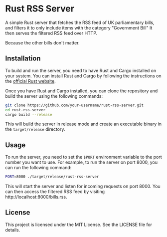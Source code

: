 # Rust RSS Server

A simple Rust server that fetches the RSS feed of UK parliamentary bills, and filters it to only include items with the category "Government Bill" It then serves the filtered RSS feed over HTTP.

Because the other bills don't matter.

## Installation

To build and run the server, you need to have Rust and Cargo installed on your system. You can install Rust and Cargo by following the instructions on the [official Rust website](https://www.rust-lang.org/tools/install).

Once you have Rust and Cargo installed, you can clone the repository and build the server using the following commands:

```bash
git clone https://github.com/your-username/rust-rss-server.git
cd rust-rss-server
cargo build --release
```

This will build the server in release mode and create an executable binary in the `target/release` directory.

## Usage

To run the server, you need to set the `$PORT` environment variable to the port number you want to use. For example, to run the server on port 8000, you can run the following command:

```bash
PORT=8000 ./target/release/rust-rss-server
```

This will start the server and listen for incoming requests on port 8000. You can then access the filtered RSS feed by visiting http://localhost:8000/bills.rss.

## License

This project is licensed under the MIT License. See the LICENSE file for details.
